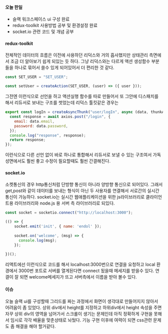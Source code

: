 #### 오늘 한일
 - 슬랙 워크스페이스 ui 구성 완료 
 - redux-toolkit 사용방법 공부 및 환경설정 완료
 - socket.io 관련 코드 및 개념 공부

#### redux-toolkit

전체적인 데이터의 흐름은 이전에 사용하던 리덕스와 거의 흡사했지만 상태관리 측면에서 조금 더 알아보기 쉽게 되있는 듯 하다.
그냥 리덕스와는 다르게 액션 생성함수 부분들을 하나로 묶어서 쓸수 있게 되어있어서 더 편리한 것 같다.
~~~javascript
const SET_USER = "SET_USER";

const setUser = createAction(SET_USER, (user) => ({ user }));
~~~
그전엔 이런식으로 선언을 하고 액션실행 함수를 따로 만들어서 또 그안에 디스패치를 해서 리듀서로 보내는 구조를 썻었는데
리덕스 툴킷같은 경우는
~~~javascript
export const logIn = createAsyncThunk("user/logIn", async (data, thunkAPI) => {
  const response = await axios.post("/login", {
    email: data.email,
    password: data.password,
  });
  console.log("response", response);
  return response;
});
~~~
이런식으로 다른 선언 없이 바로 하나로 통합해서 리듀서로 보낼 수 있는 구조여서 가독성면에서도 훨씬 좋고 수정이 필요할때도 훨씬 간결해진다.

#### socket.io
소켓통신의 경우 http통신처럼 단방향 통신이 아니라 양방향 통신으로 되어있다. 그래서 get,post와 같이 데이터를 보내는 형식이 아닌 두 사용자를 연결해서 서로간의 실시간 통신이 가능하다.
socket.io는 실시간 웹애플리케이션을 위한 js라이브러리로 클라이언트용 라이브러리와 node.js 용 서버 측 라이브러리로 되있다.
~~~javascript
const socket = socketio.connect("http://localhost:3000");

(() => {
    socket.emit('init', { name: 'endol' });
  
    socket.on('welcome', (msg) => {
      console.log(msg);
    });
    
})();
~~~
리액트에선 이런식으로 코드를 해서 localhost:3000번으로 연결을 요청하고 local 환경에서 3000번 포트로 서버를 열게된다면 connect 됬을때 메세지를 받을수 있다.
연결이 잘 되면 welcome메세지가 뜨고 서버측에서 이름을 받아 볼수 있다.

#### 이슈
오늘 슬랙 ui를 구성할때 그리드를 짜는 과정에서 화면이 생각대로 만들어지지 않아서 어려움이 좀 있었다. 상위 div에서 height를 지정하고 하위div에서 height 속성을 주면 자꾸 상위 div의 영역을 넘어가서 스크롤이 생기는 문제인데 아직 정확하게 구현을 못해서 임시로 각각 배율을 맞춘상태로 놔뒀다. 기능 구현 이후에 여력이 되면 css관련 문제도 좀 해결을 해야 할거같다.
